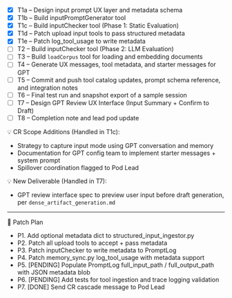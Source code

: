 - [x] T1a – Design input prompt UX layer and metadata schema
- [x] T1b – Build inputPromptGenerator tool
- [x] T1c – Build inputChecker tool (Phase 1: Static Evaluation)
- [x] T1d – Patch upload input tools to pass structured metadata
- [x] T1e – Patch log_tool_usage to write metadata
- [ ] T2 – Build inputChecker tool (Phase 2: LLM Evaluation)
- [ ] T3 – Build `loadCorpus` tool for loading and embedding documents
- [ ] T4 – Generate UX messages, tool metadata, and starter messages for GPT
- [ ] T5 – Commit and push tool catalog updates, prompt schema reference, and integration notes
- [ ] T6 – Final test run and snapshot export of a sample session
- [ ] T7 – Design GPT Review UX Interface (Input Summary + Confirm to Draft)
- [ ] T8 – Completion note and lead pod update

💡 CR Scope Additions (Handled in T1c):
- Strategy to capture input mode using GPT conversation and memory
- Documentation for GPT config team to implement starter messages + system prompt
- Spillover coordination flagged to Pod Lead

💡 New Deliverable (Handled in T7):
- GPT review interface spec to preview user input before draft generation, per `dense_artifact_generation.md`

---

🔧 Patch Plan
- P1. Add optional metadata dict to structured_input_ingestor.py
- P2. Patch all upload tools to accept + pass metadata
- P3. Patch inputChecker to write metadata to PromptLog
- P4. Patch memory_sync.py log_tool_usage with metadata support
- P5. [PENDING] Populate PromptLog full_input_path / full_output_path with JSON metadata blob
- P6. [PENDING] Add tests for tool ingestion and trace logging validation
- P7. [DONE] Send CR cascade message to Pod Lead